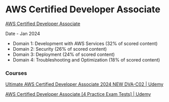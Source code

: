 # AWS Certified Developer Associate

[AWS Certified Developer Associate](https://aws.amazon.com/certification/certified-developer-associate/)

Date - Jan 2024

- Domain 1: Development with AWS Services (32% of scored content)
- Domain 2: Security (26% of scored content)
- Domain 3: Deployment (24% of scored content)
- Domain 4: Troubleshooting and Optimization (18% of scored content)

### Courses

[Ultimate AWS Certified Developer Associate 2024 NEW DVA-C02 | Udemy](https://www.udemy.com/course/aws-certified-developer-associate-dva-c01/)

[AWS Certified Developer Associate [4 Practice Exam Tests] | Udemy](https://www.udemy.com/course/aws-certified-developer-associate-practice-tests-dva-c01/)
